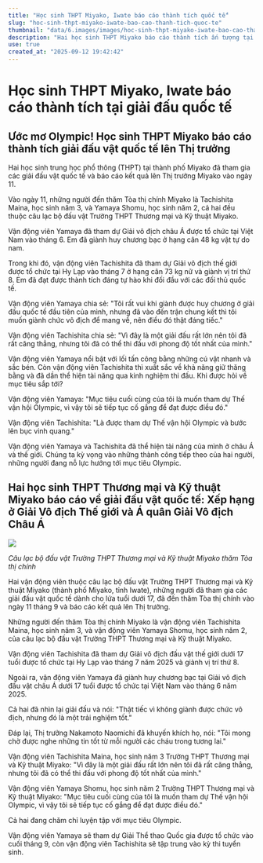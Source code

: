```yaml
---
title: "Học sinh THPT Miyako, Iwate báo cáo thành tích quốc tế"
slug: "hoc-sinh-thpt-miyako-iwate-bao-cao-thanh-tich-quoc-te"
thumbnail: "data/6.images/images/hoc-sinh-thpt-miyako-iwate-bao-cao-thanh-tich-quoc-te.webp"
description: "Hai học sinh THPT Miyako báo cáo thành tích ấn tượng tại các giải đấu vật quốc tế với Thị trưởng Miyako. Một em giành HCB Giải vô địch châu Á, một em đứng thứ 8 Giải vô địch thế giới."
use: true
created_at: "2025-09-12 19:42:42"
---
```


# Học sinh THPT Miyako, Iwate báo cáo thành tích tại giải đấu quốc tế

## Ước mơ Olympic! Học sinh THPT Miyako báo cáo thành tích giải đấu vật quốc tế lên Thị trưởng

Hai học sinh trung học phổ thông (THPT) tại thành phố Miyako đã tham gia các giải đấu vật quốc tế và báo cáo kết quả lên Thị trưởng Miyako vào ngày 11.

Vào ngày 11, những người đến thăm Tòa thị chính Miyako là Tachishita Maina, học sinh năm 3, và Yamaya Shomu, học sinh năm 2, cả hai đều thuộc câu lạc bộ đấu vật Trường THPT Thương mại và Kỹ thuật Miyako.

Vận động viên Yamaya đã tham dự Giải vô địch châu Á được tổ chức tại Việt Nam vào tháng 6. Em đã giành huy chương bạc ở hạng cân 48 kg vật tự do nam.

Trong khi đó, vận động viên Tachishita đã tham dự Giải vô địch thế giới được tổ chức tại Hy Lạp vào tháng 7 ở hạng cân 73 kg nữ và giành vị trí thứ 8. Em đã đạt được thành tích đáng tự hào khi đối đầu với các đối thủ quốc tế.

Vận động viên Yamaya chia sẻ:
"Tôi rất vui khi giành được huy chương ở giải đấu quốc tế đầu tiên của mình, nhưng đã vào đến trận chung kết thì tôi muốn giành chức vô địch để mang về, nên điều đó thật đáng tiếc."

Vận động viên Tachishita chia sẻ:
"Vì đây là một giải đấu rất lớn nên tôi đã rất căng thẳng, nhưng tôi đã có thể thi đấu với phong độ tốt nhất của mình."

Vận động viên Yamaya nổi bật với lối tấn công bằng những cú vật nhanh và sắc bén. Còn vận động viên Tachishita thì xuất sắc về khả năng giữ thăng bằng và đã dần thể hiện tài năng qua kinh nghiệm thi đấu. Khi được hỏi về mục tiêu sắp tới?

Vận động viên Yamaya:
"Mục tiêu cuối cùng của tôi là muốn tham dự Thế vận hội Olympic, vì vậy tôi sẽ tiếp tục cố gắng để đạt được điều đó."

Vận động viên Tachishita:
"Là được tham dự Thế vận hội Olympic và bước lên bục vinh quang."

Vận động viên Yamaya và Tachishita đã thể hiện tài năng của mình ở châu Á và thế giới. Chúng ta kỳ vọng vào những thành công tiếp theo của hai người, những người đang nỗ lực hướng tới mục tiêu Olympic.

## Hai học sinh THPT Thương mại và Kỹ thuật Miyako báo cáo về giải đấu vật quốc tế: Xếp hạng ở Giải Vô địch Thế giới và Á quân Giải Vô địch Châu Á

![](/images/20250912-90023995-nmit-000-2-view.webp)

*Câu lạc bộ đấu vật Trường THPT Thương mại và Kỹ thuật Miyako thăm Tòa thị chính*

Hai vận động viên thuộc câu lạc bộ đấu vật Trường THPT Thương mại và Kỹ thuật Miyako (thành phố Miyako, tỉnh Iwate), những người đã tham gia các giải đấu vật quốc tế dành cho lứa tuổi dưới 17, đã đến thăm Tòa thị chính vào ngày 11 tháng 9 và báo cáo kết quả lên Thị trưởng.

Những người đến thăm Tòa thị chính Miyako là vận động viên Tachishita Maina, học sinh năm 3, và vận động viên Yamaya Shomu, học sinh năm 2, của câu lạc bộ đấu vật Trường THPT Thương mại và Kỹ thuật Miyako.

Vận động viên Tachishita đã tham dự Giải vô địch đấu vật thế giới dưới 17 tuổi được tổ chức tại Hy Lạp vào tháng 7 năm 2025 và giành vị trí thứ 8.

Ngoài ra, vận động viên Yamaya đã giành huy chương bạc tại Giải vô địch đấu vật châu Á dưới 17 tuổi được tổ chức tại Việt Nam vào tháng 6 năm 2025.

Cả hai đã nhìn lại giải đấu và nói: "Thật tiếc vì không giành được chức vô địch, nhưng đó là một trải nghiệm tốt."

Đáp lại, Thị trưởng Nakamoto Naomichi đã khuyến khích họ, nói: "Tôi mong chờ được nghe những tin tốt từ mỗi người các cháu trong tương lai."

Vận động viên Tachishita Maina, học sinh năm 3 Trường THPT Thương mại và Kỹ thuật Miyako:
"Vì đây là một giải đấu rất lớn nên tôi đã rất căng thẳng, nhưng tôi đã có thể thi đấu với phong độ tốt nhất của mình."

Vận động viên Yamaya Shomu, học sinh năm 2 Trường THPT Thương mại và Kỹ thuật Miyako:
"Mục tiêu cuối cùng của tôi là muốn tham dự Thế vận hội Olympic, vì vậy tôi sẽ tiếp tục cố gắng để đạt được điều đó."

Cả hai đang chăm chỉ luyện tập với mục tiêu Olympic.

Vận động viên Yamaya sẽ tham dự Giải Thể thao Quốc gia được tổ chức vào cuối tháng 9, còn vận động viên Tachishita sẽ tập trung vào kỳ thi tuyển sinh.
